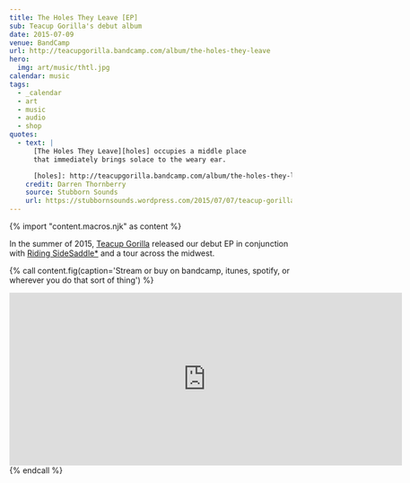 ```yaml
---
title: The Holes They Leave [EP]
sub: Teacup Gorilla's debut album
date: 2015-07-09
venue: BandCamp
url: http://teacupgorilla.bandcamp.com/album/the-holes-they-leave
hero:
  img: art/music/thtl.jpg
calendar: music
tags:
  - _calendar
  - art
  - music
  - audio
  - shop
quotes:
  - text: |
      [The Holes They Leave][holes] occupies a middle place
      that immediately brings solace to the weary ear.

      [holes]: http://teacupgorilla.bandcamp.com/album/the-holes-they-leave
    credit: Darren Thornberry
    source: Stubborn Sounds
    url: https://stubbornsounds.wordpress.com/2015/07/07/teacup-gorilla-the-holes-they-leave-in-review/
---
```

{% import "content.macros.njk" as content %}

In the summer of 2015,
[Teacup Gorilla][tg] released our debut EP
in conjunction with [Riding SideSaddle*][sidesaddle]
and a tour across the midwest.

[tg]: /orgs/teacup-gorilla/
[sidesaddle]: /projects/ridingsidesaddle/

{% call content.fig(caption='Stream or buy on bandcamp, itunes, spotify, or wherever you do that sort of thing') %}
<iframe style="border: 0; width: 700px; height: 308px; margin: 0 auto;" src="https://bandcamp.com/EmbeddedPlayer/album=1383025660/size=large/bgcol=ffffff/linkcol=de270f/artwork=small/transparent=true/" seamless><a href="http://teacupgorilla.bandcamp.com/album/the-holes-they-leave">The Holes They Leave by Teacup Gorilla</a></iframe>
{% endcall %}
